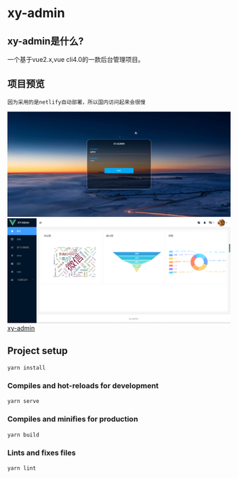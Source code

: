 
# xy-admin

## xy-admin是什么?
  一个基于vue2.x,vue cli4.0的一款后台管理项目。

## 项目预览
    因为采用的是netlify自动部署，所以国内访问起来会很慢
![](https://github.com/aoqi0502/xy-admin/raw/master/src/assets/login.png)
![](https://github.com/aoqi0502/xy-admin/raw/master/src/assets/home.png)
[xy-admin](https://xy-admin.netlify.app/)
## Project setup
```
yarn install
```

### Compiles and hot-reloads for development
```
yarn serve
```

### Compiles and minifies for production
```
yarn build
```

### Lints and fixes files
```
yarn lint
```

